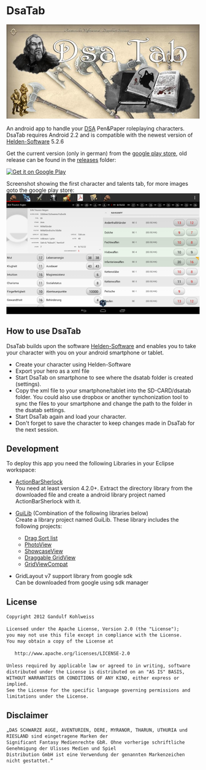 DsaTab
======
![DsaTab](Web/function.jpg)

An android app to handle your [DSA][2] Pen&amp;Paper roleplaying characters.
DsaTab requires Android 2.2 and is compatible with the newest version of [Helden-Software][1] 5.2.6

Get the current version (only in german) from the [google play store][3], old release can be found in the [releases](https://github.com/gandulf/DsaTab/tree/master/Releases) folder:

[![Get it on Google Play](http://www.android.com/images/brand/get_it_on_play_logo_small.png)](http://play.google.com/store/apps/details?id=com.dsatab)

Screenshot showing the first character and talents tab, for more images goto the google play store:
![DsaTab Screenshot](Web/screen.png)

## How to use DsaTab

DsaTab builds upon the software [Helden-Software][1] and enables you to take your character with you on your android smartphone or tablet.

* Create your character using Helden-Software
* Export your hero as a xml file
* Start DsaTab on smartphone to see where the dsatab folder is created (settings).
* Copy the xml file to your smartphone/tablet into the SD-CARD/dsatab folder. You could also use dropbox or another synchonization tool to sync the files to your smartphone and change the path to the folder in the dsatab settings.
* Start DsaTab again and load your character.
* Don't forget to save the character to keep changes made in DsaTab for the next session.

## Development

To deploy this app you need the following Libraries in your Eclipse workspace:

* [ActionBarSherlock][4]<br>
  You need at least version 4.2.0+.
	Extract the directory library from the downloaded file and create a android library project named ActionBarSherlock with it.

* [GuiLib][5] (Combination of the following libraries below)<br>
	Create a library project named GuiLib. These library includes the following projects:
	* [Drag Sort list][6]
	* [PhotoView][7]	
	* [ShowcaseView][8]	
	* [Draggable GridView][9]
	* [GridViewCompat][10]
	
* GridLayout v7 support library from google sdk<br>	
	Can be downloaded from google using sdk manager

## License

    Copyright 2012 Gandulf Kohlweiss

    Licensed under the Apache License, Version 2.0 (the "License");
    you may not use this file except in compliance with the License.
    You may obtain a copy of the License at

       http://www.apache.org/licenses/LICENSE-2.0

    Unless required by applicable law or agreed to in writing, software
    distributed under the License is distributed on an "AS IS" BASIS,
    WITHOUT WARRANTIES OR CONDITIONS OF ANY KIND, either express or implied.
    See the License for the specific language governing permissions and
    limitations under the License.

## Disclaimer

    „DAS SCHWARZE AUGE, AVENTURIEN, DERE, MYRANOR, THARUN, UTHURIA und RIESLAND sind eingetragene Marken der
    Significant Fantasy Medienrechte GbR. Ohne vorherige schriftliche Genehmigung der Ulisses Medien und Spiel
    Distribution GmbH ist eine Verwendung der genannten Markenzeichen nicht gestattet.“

[1]: http://www.helden-software.de/
[2]: http://www.dasschwarzeauge.de/
[3]: https://play.google.com/store/apps/details?id=com.dsatab
[4]: http://actionbarsherlock.com
[5]: https://github.com/gandulf/GuiLib
[6]: https://github.com/bauerca/drag-sort-listview
[7]: https://github.com/chrisbanes/PhotoView
[8]: https://github.com/Espiandev/ShowcaseView
[9]: https://github.com/thquinn/DraggableGridView
[10]: https://github.com/paramvir-b/AndroidGridViewCompatLib
